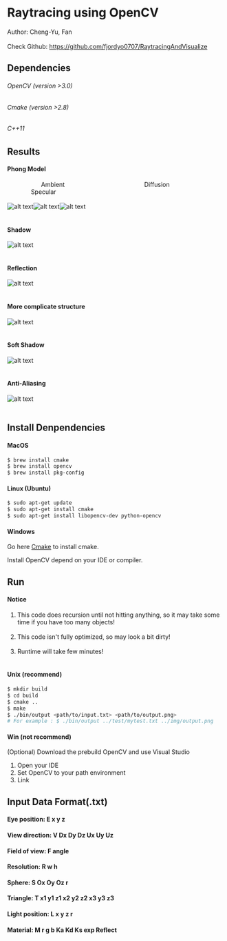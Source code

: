 # Raytracing using OpenCV

Author: Cheng-Yu, Fan <br></br>
Check Github: https://github.com/fjordyo0707/RaytracingAndVisualize

## Dependencies

###### OpenCV (version >3.0)
###### Cmake (version >2.8)
###### C++11

## Results
#### Phong Model
&nbsp;&nbsp;&nbsp;&nbsp;&nbsp;&nbsp;&nbsp;&nbsp;&nbsp;&nbsp;&nbsp;&nbsp;&nbsp;&nbsp;&nbsp;&nbsp;&nbsp;&nbsp;&nbsp; Ambient &nbsp;&nbsp;&nbsp;&nbsp;&nbsp;&nbsp;&nbsp;&nbsp;&nbsp;&nbsp;&nbsp;&nbsp;&nbsp;&nbsp;&nbsp;&nbsp;&nbsp;&nbsp;&nbsp;&nbsp;&nbsp;&nbsp;&nbsp;&nbsp;&nbsp;&nbsp;&nbsp;&nbsp;&nbsp;&nbsp;&nbsp;&nbsp;&nbsp;&nbsp;&nbsp;&nbsp;&nbsp;&nbsp;&nbsp;&nbsp;&nbsp;&nbsp;&nbsp;&nbsp;&nbsp; Diffusion  &nbsp; &nbsp; &nbsp; &nbsp;  &nbsp;  &nbsp;  &nbsp;  &nbsp;  &nbsp;  &nbsp;  &nbsp;  &nbsp;  &nbsp;  &nbsp;  &nbsp; &nbsp;  &nbsp;  &nbsp; &nbsp; &nbsp; &nbsp; &nbsp; &nbsp;  Specular <br></br>
![alt text](https://raw.githubusercontent.com/fjordyo0707/RaytracingAndVisualize/master/img/ambient.png)![alt text](https://raw.githubusercontent.com/fjordyo0707/RaytracingAndVisualize/master/img/diffusion.png)![alt text](https://raw.githubusercontent.com/fjordyo0707/RaytracingAndVisualize/master/img/specular.png)<br></br>
#### Shadow
![alt text](https://raw.githubusercontent.com/fjordyo0707/RaytracingAndVisualize/master/img/phongWithShadow.png)<br></br>
#### Reflection
![alt text](https://raw.githubusercontent.com/fjordyo0707/RaytracingAndVisualize/master/img/reflect.png)<br></br>
#### More complicate structure
![alt text](https://raw.githubusercontent.com/fjordyo0707/RaytracingAndVisualize/master/img/some_example.png)<br></br>
#### Soft Shadow
![alt text](https://raw.githubusercontent.com/fjordyo0707/RaytracingAndVisualize/master/img/softShadow.png)<br></br>
#### Anti-Aliasing
![alt text](https://raw.githubusercontent.com/fjordyo0707/RaytracingAndVisualize/master/img/Anti-aliasing.png)<br></br>

## Install Denpendencies

#### MacOS

```bash
$ brew install cmake
$ brew install opencv
$ brew install pkg-config
```

#### Linux (Ubuntu)

```bash
$ sudo apt-get update
$ sudo apt-get install cmake
$ sudo apt-get install libopencv-dev python-opencv
```

#### Windows

Go here [Cmake](https://cmake.org/download/) to install cmake.

Install OpenCV depend on your IDE or compiler.


## Run 

#### Notice
1. This code does recursion until not hitting anything, so it may take some time if you have too many objects!<br></br>
2. This code isn't fully optimized, so may look a bit dirty!<br></br> 
3. Runtime will take few minutes!<br></br>

#### Unix (recommend)

```bash
$ mkdir build
$ cd build
$ cmake ..
$ make
$ ./bin/output <path/to/input.txt> <path/to/output.png> 
# For example : $ ./bin/output ../test/mytest.txt ../img/output.png
```
#### Win (not recommend)

(Optional) Download the prebuild OpenCV and use Visual Studio

1. Open your IDE
2. Set OpenCV to your path environment
3. Link 

## Input Data Format(.txt)
#### Eye position: E x y z
#### View direction: V Dx Dy Dz Ux Uy Uz
#### Field of view: F angle
#### Resolution: R w h
#### Sphere: S Ox Oy Oz r
#### Triangle: T x1 y1 z1 x2 y2 z2 x3 y3 z3
#### Light position: L x y z r
#### Material: M r g b Ka Kd Ks exp Reflect

